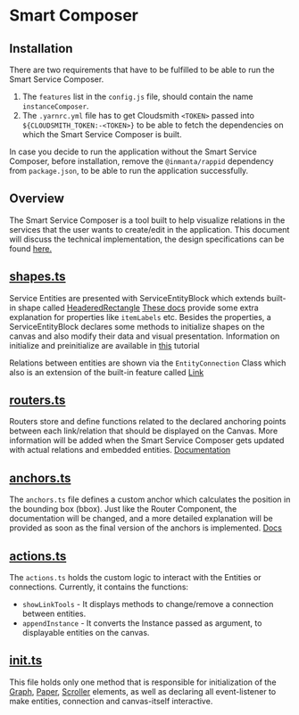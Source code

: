 # Smart Composer

## Installation

There are two requirements that have to be fulfilled to be able to run the Smart Service Composer.

1. The `features` list in the `config.js` file, should contain the name `instanceComposer`.
2. The `.yarnrc.yml` file has to get Cloudsmith `<TOKEN>` passed into `${CLOUDSMITH_TOKEN:-<TOKEN>}` to be able to fetch the dependencies on which the Smart Service Composer is built.

In case you decide to run the application without the Smart Service Composer, before installation, remove the `@inmanta/rappid` dependency from `package.json`, to be able to run the application successfully.

## Overview

The Smart Service Composer is a tool built to help visualize relations in the services that the user wants to create/edit in the application.
This document will discuss the technical implementation, the design specifications can be found [here.](https://github.com/inmanta/designs/blob/master/composer/Composer-specifications.md)

## [shapes.ts](../src/UI/Components/Diagram/shapes.ts)

Service Entities are presented with ServiceEntityBlock which extends built-in shape called [HeaderedRectangle](https://resources.jointjs.com/docs/jointjs/v3.6/joint.html#shapes.standard.HeaderedRectangle)
[These docs](https://resources.jointjs.com/docs/rappid/v3.5/shapes.standard.html#Record) provide some extra explanation for properties like `itemLabels` etc.
Besides the properties, a ServiceEntityBlock declares some methods to initialize shapes on the canvas and also modify their data and visual presentation.
Information on initialize and preinitialize are available in [this](https://resources.jointjs.com/tutorial/content-driven-element) tutorial

Relations between entities are shown via the `EntityConnection` Class which also is an extension of the built-in feature called [Link](https://resources.jointjs.com/docs/jointjs/v3.6/joint.html#dia.Link)

## [routers.ts](../src/UI/Components/Diagram/routers.ts)

Routers store and define functions related to the declared anchoring points between each link/relation that should be displayed on the Canvas.
More information will be added when the Smart Service Composer gets updated with actual relations and embedded entities.
[Documentation](https://resources.jointjs.com/docs/jointjs/v3.6/joint.html#routers)

## [anchors.ts](../src/UI/Components/Diagram/anchors.ts)

The `anchors.ts` file defines a custom anchor which calculates the position in the bounding box (bbox). Just like the Router Component, the documentation will be changed, and a more detailed explanation will be provided as soon as the final version of the anchors is implemented.
[Docs](https://resources.jointjs.com/docs/jointjs/v3.6/joint.html#anchors)

## [actions.ts](../src/UI/Components/Diagram/actions.ts)

The `actions.ts` holds the custom logic to interact with the Entities or connections.
Currently, it contains the functions:

- `showLinkTools` - It displays methods to change/remove a connection between entities.
- `appendInstance` - It converts the Instance passed as argument, to displayable entities on the canvas.

## [init.ts](../src/UI/Components/Diagram/init.ts)

This file holds only one method that is responsible for initialization of the [Graph](https://resources.jointjs.com/docs/jointjs/v3.6/joint.html#dia.Graph), [Paper](https://resources.jointjs.com/docs/jointjs/v3.6/joint.html#dia.Paper), [Scroller](https://resources.jointjs.com/docs/rappid/v3.6/ui.PaperScroller.html) elements, as well as declaring all event-listener to make entities, connection and canvas-itself interactive.
